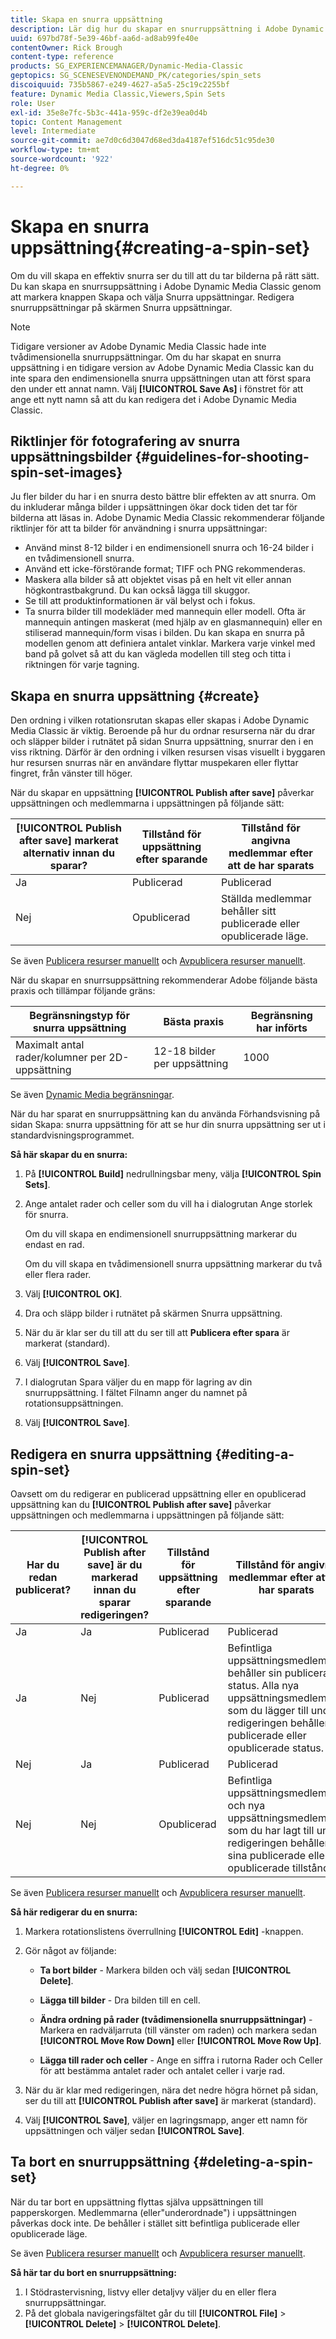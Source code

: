 ```yaml
---
title: Skapa en snurra uppsättning
description: Lär dig hur du skapar en snurruppsättning i Adobe Dynamic Media Classic.
uuid: 697bd78f-5e39-46bf-aa6d-ad8ab99fe40e
contentOwner: Rick Brough
content-type: reference
products: SG_EXPERIENCEMANAGER/Dynamic-Media-Classic
geptopics: SG_SCENESEVENONDEMAND_PK/categories/spin_sets
discoiquuid: 735b5867-e249-4627-a5a5-25c19c2255bf
feature: Dynamic Media Classic,Viewers,Spin Sets
role: User
exl-id: 35e8e7fc-5b3c-441a-959c-df2e39ea0d4b
topic: Content Management
level: Intermediate
source-git-commit: ae7d0c6d3047d68ed3da4187ef516dc51c95de30
workflow-type: tm+mt
source-wordcount: '922'
ht-degree: 0%

---
```


# Skapa en snurra uppsättning{#creating-a-spin-set}

Om du vill skapa en effektiv snurra ser du till att du tar bilderna på rätt sätt. Du kan skapa en snurrsuppsättning i Adobe Dynamic Media Classic genom att markera knappen Skapa och välja Snurra uppsättningar. Redigera snurruppsättningar på skärmen Snurra uppsättningar.

>[!NOTE]
>
>Tidigare versioner av Adobe Dynamic Media Classic hade inte tvådimensionella snurruppsättningar. Om du har skapat en snurra uppsättning i en tidigare version av Adobe Dynamic Media Classic kan du inte spara den endimensionella snurra uppsättningen utan att först spara den under ett annat namn. Välj **[!UICONTROL Save As]** i fönstret för att ange ett nytt namn så att du kan redigera det i Adobe Dynamic Media Classic.

## Riktlinjer för fotografering av snurra uppsättningsbilder {#guidelines-for-shooting-spin-set-images}

Ju fler bilder du har i en snurra desto bättre blir effekten av att snurra. Om du inkluderar många bilder i uppsättningen ökar dock tiden det tar för bilderna att läsas in. Adobe Dynamic Media Classic rekommenderar följande riktlinjer för att ta bilder för användning i snurra uppsättningar:

* Använd minst 8-12 bilder i en endimensionell snurra och 16-24 bilder i en tvådimensionell snurra.
* Använd ett icke-förstörande format; TIFF och PNG rekommenderas.
* Maskera alla bilder så att objektet visas på en helt vit eller annan högkontrastbakgrund. Du kan också lägga till skuggor.
* Se till att produktinformationen är väl belyst och i fokus.
* Ta snurra bilder till modekläder med mannequin eller modell. Ofta är mannequin antingen maskerat (med hjälp av en glasmannequin) eller en stiliserad mannequin/form visas i bilden. Du kan skapa en snurra på modellen genom att definiera antalet vinklar. Markera varje vinkel med band på golvet så att du kan vägleda modellen till steg och titta i riktningen för varje tagning.

## Skapa en snurra uppsättning {#create}

Den ordning i vilken rotationsrutan skapas eller skapas i Adobe Dynamic Media Classic är viktig. Beroende på hur du ordnar resurserna när du drar och släpper bilder i rutnätet på sidan Snurra uppsättning, snurrar den i en viss riktning. Därför är den ordning i vilken resursen visas visuellt i byggaren hur resursen snurras när en användare flyttar muspekaren eller flyttar fingret, från vänster till höger.

När du skapar en uppsättning **[!UICONTROL Publish after save]** påverkar uppsättningen och medlemmarna i uppsättningen på följande sätt:

| **[!UICONTROL Publish after save]** markerat alternativ innan du sparar? | Tillstånd för uppsättning efter sparande | Tillstånd för angivna medlemmar efter att de har sparats |
| --- | --- | --- |
| Ja | Publicerad | Publicerad |
| Nej | Opublicerad | Ställda medlemmar behåller sitt publicerade eller opublicerade läge. |

Se även [Publicera resurser manuellt](publishing-files.md#manually-publishing-assets) och [Avpublicera resurser manuellt](publishing-files.md#manually-unpublishing-assets).

När du skapar en snurrsuppsättning rekommenderar Adobe följande bästa praxis och tillämpar följande gräns:

| Begränsningstyp för snurra uppsättning | Bästa praxis | Begränsning har införts |
| --- | --- | --- |
| Maximalt antal rader/kolumner per 2D-uppsättning | 12-18 bilder per uppsättning | 1000 |

Se även [Dynamic Media begränsningar](/help/using/limitations.md).

När du har sparat en snurruppsättning kan du använda Förhandsvisning på sidan Skapa: snurra uppsättning för att se hur din snurra uppsättning ser ut i standardvisningsprogrammet.

**Så här skapar du en snurra:**

1. På **[!UICONTROL Build]** nedrullningsbar meny, välja **[!UICONTROL Spin Sets]**.
1. Ange antalet rader och celler som du vill ha i dialogrutan Ange storlek för snurra.

   Om du vill skapa en endimensionell snurruppsättning markerar du endast en rad.

   Om du vill skapa en tvådimensionell snurra uppsättning markerar du två eller flera rader.

1. Välj **[!UICONTROL OK]**.
1. Dra och släpp bilder i rutnätet på skärmen Snurra uppsättning.
1. När du är klar ser du till att du ser till att **Publicera efter spara** är markerat (standard).
1. Välj **[!UICONTROL Save]**.
1. I dialogrutan Spara väljer du en mapp för lagring av din snurruppsättning. I fältet Filnamn anger du namnet på rotationsuppsättningen.
1. Välj **[!UICONTROL Save]**.

## Redigera en snurra uppsättning {#editing-a-spin-set}

Oavsett om du redigerar en publicerad uppsättning eller en opublicerad uppsättning kan du **[!UICONTROL Publish after save]** påverkar uppsättningen och medlemmarna i uppsättningen på följande sätt:

| Har du redan publicerat? | **[!UICONTROL Publish after save]** är du markerad innan du sparar redigeringen? | Tillstånd för uppsättning efter sparande | Tillstånd för angivna medlemmar efter att de har sparats |
| --- | --- | --- | --- |
| Ja | Ja | Publicerad | Publicerad |
| Ja | Nej | Publicerad | Befintliga uppsättningsmedlemmar behåller sin publicerade status. Alla nya uppsättningsmedlemmar som du lägger till under redigeringen behåller sin publicerade eller opublicerade status. |
| Nej | Ja | Publicerad | Publicerad |
| Nej | Nej | Opublicerad | Befintliga uppsättningsmedlemmar och nya uppsättningsmedlemmar som du har lagt till under redigeringen behåller sina publicerade eller opublicerade tillstånd. |

Se även [Publicera resurser manuellt](publishing-files.md#manually-publishing-assets) och [Avpublicera resurser manuellt](publishing-files.md#manually-unpublishing-assets).

**Så här redigerar du en snurra:**

1. Markera rotationslistens överrullning **[!UICONTROL Edit]** -knappen.
1. Gör något av följande:

   * **Ta bort bilder** - Markera bilden och välj sedan **[!UICONTROL Delete]**.

   * **Lägga till bilder** - Dra bilden till en cell.

   * **Ändra ordning på rader (tvådimensionella snurruppsättningar)** - Markera en radväljarruta (till vänster om raden) och markera sedan **[!UICONTROL Move Row Down]** eller **[!UICONTROL Move Row Up]**.

   * **Lägga till rader och celler** - Ange en siffra i rutorna Rader och Celler för att bestämma antalet rader och antalet celler i varje rad.

1. När du är klar med redigeringen, nära det nedre högra hörnet på sidan, ser du till att **[!UICONTROL Publish after save]** är markerat (standard).
1. Välj **[!UICONTROL Save]**, väljer en lagringsmapp, anger ett namn för uppsättningen och väljer sedan **[!UICONTROL Save]**.

## Ta bort en snurruppsättning {#deleting-a-spin-set}

När du tar bort en uppsättning flyttas själva uppsättningen till papperskorgen. Medlemmarna (eller&quot;underordnade&quot;) i uppsättningen påverkas dock inte. De behåller i stället sitt befintliga publicerade eller opublicerade läge.

Se även [Publicera resurser manuellt](publishing-files.md#manually-publishing-assets) och [Avpublicera resurser manuellt](publishing-files.md#manually-unpublishing-assets).

**Så här tar du bort en snurruppsättning:**

1. I Stödrastervisning, listvy eller detaljvy väljer du en eller flera snurruppsättningar.
1. På det globala navigeringsfältet går du till **[!UICONTROL File]** > **[!UICONTROL Delete]** > **[!UICONTROL Delete]**.
